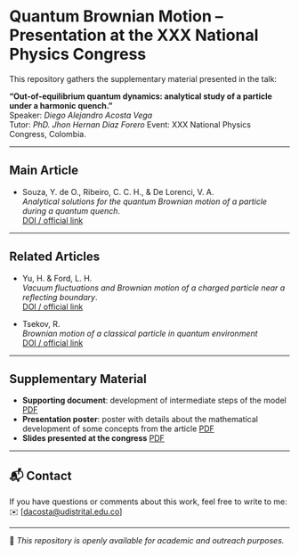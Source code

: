 # Quantum Brownian Motion – Presentation at the XXX National Physics Congress

This repository gathers the supplementary material presented in the talk:

**“Out-of-equilibrium quantum dynamics: analytical study of a particle under a harmonic quench.”**  
Speaker: *Diego Alejandro Acosta Vega*  
Tutor: *PhD. Jhon Hernan Díaz Forero*
Event: XXX National Physics Congress, Colombia.

---

##  Main Article
- Souza, Y. de O., Ribeiro, C. C. H., & De Lorenci, V. A.  
  *Analytical solutions for the quantum Brownian motion of a particle during a quantum quench*.  
  [DOI / official link](https://doi.org/10.48550/arXiv.2501.16611)

---

##  Related Articles
- Yu, H. & Ford, L. H.  
  *Vacuum fluctuations and Brownian motion of a charged particle near a reflecting boundary*.  
  [DOI / official link](https://doi.org/10.1103/PhysRevD.70.065009)

- Tsekov, R.  
  *Brownian motion of a classical particle in quantum environment*  
  [DOI / official link](https://doi.org/10.1016/j.physleta.2017.06.037)

---

##  Supplementary Material
- **Supporting document**: development of intermediate steps of the model [PDF](./docs/pasos_intermedios.pdf)  
- **Presentation poster**: poster with details about the mathematical development of some concepts from the article [PDF](./slides/presentacion_extend.pdf)  
- **Slides presented at the congress** [PDF](./slides/ponencia_congreso.pdf)

---

## 📬 Contact
If you have questions or comments about this work, feel free to write to me:  
✉️ [dacosta@udistrital.edu.co]

---

🔗 *This repository is openly available for academic and outreach purposes.*
